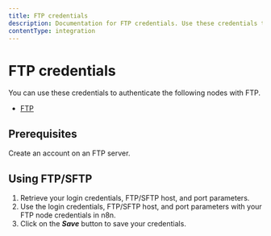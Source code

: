 ```yaml
---
title: FTP credentials
description: Documentation for FTP credentials. Use these credentials to authenticate FTP in n8n, a workflow automation platform.
contentType: integration
---
```


# FTP credentials

You can use these credentials to authenticate the following nodes with FTP.

- [FTP](/integrations/builtin/core-nodes/n8n-nodes-base.ftp/)

## Prerequisites

Create an account on an FTP server. 

## Using FTP/SFTP

1. Retrieve your login credentials, FTP/SFTP host, and port parameters.
2. Use the login credentials, FTP/SFTP host, and port parameters with your FTP node credentials in n8n.
3. Click on the ***Save*** button to save your credentials.

